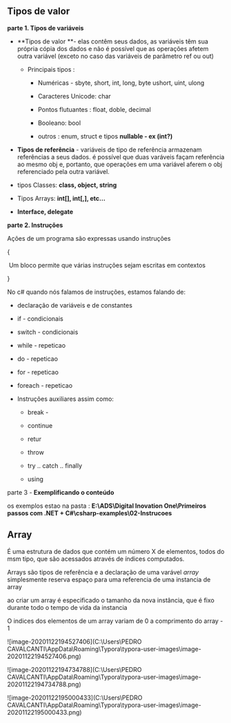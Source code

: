 ## **Tipos de valor**

**parte 1. Tipos de variáveis**

- **Tipos de valor **- elas contêm seus dados, as variáveis têm sua própria cópia dos dados e não é possível que as operações afetem outra variável (exceto no caso das variáveis de parâmetro ref ou out)

  - Principais tipos :

    - Numéricas - sbyte, short, int, long, byte ushort, uint, ulong

    - Caracteres Unicode: char

    - Pontos flutuantes : float, doble, decimal

    - Booleano: bool

    - outros : enum, struct e tipos **nullable - ex (int?)**


    

- **Tipos de referência** - variáveis de tipo de referência armazenam referências a seus dados. é possível que duas varáveis façam referência ao mesmo obj e, portanto, que operações em uma variável aferem o obj referenciado pela outra variável.

- tipos Classes: **class, object, string**

- Tipos Arrays: **int[], int[,], etc...**

- **Interface, delegate**

  

**parte 2. Instruções**

Ações de um  programa são expressas usando instruções

{

​	Um bloco permite que várias instruções sejam escritas em    contextos

}

No c# quando nós falamos de instruções, estamos falando de: 

- declaração de variáveis e de constantes

- if - condicionais

- switch - condicionais 

- while - repeticao

- do - repeticao

- for - repeticao

- foreach - repeticao

- Instruções auxiliares assim como:

  <!-- instruções que auxiliam a trabalhar junto com outras instruções -->

  - break -

  - continue 

  - retur

    <!--tratativa de excecions-->

  - throw

  - try .. catch .. finally

    <!--importar referências de pacotes e a namespaces do projeto-->

  - using

parte 3 - **Exemplificando o conteúdo**

os exemplos estao na pasta : **E:\ADS\Digital Inovation One\Primeiros passos com .NET + C#\csharp-examples\02-Instrucoes**



## 																		**Array** 

É uma estrutura de dados que contém um número X de elementos, todos do msm tipo, que são acessados através de índices computados. 

Arrays são tipos de referência e a declaração de uma varável *array* simplesmente reserva espaço para uma referencia de uma instancia de array

ao criar um array é especificado o tamanho da nova instância, que é fixo durante todo o tempo de vida da instancia

O indices dos elementos de um array variam de 0 a comprimento do array - 1

![image-20201122194527406](C:\Users\PEDRO CAVALCANTI\AppData\Roaming\Typora\typora-user-images\image-20201122194527406.png)

![image-20201122194734788](C:\Users\PEDRO CAVALCANTI\AppData\Roaming\Typora\typora-user-images\image-20201122194734788.png)

![image-20201122195000433](C:\Users\PEDRO CAVALCANTI\AppData\Roaming\Typora\typora-user-images\image-20201122195000433.png)